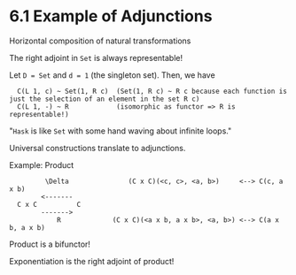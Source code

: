 # 6.1 Example of Adjunctions
Horizontal composition of natural transformations

The right adjoint in `Set` is always representable!

Let `D = Set` and `d = 1` (the singleton set). Then, we have
```
  C(L 1, c) ~ Set(1, R c)  (Set(1, R c) ~ R c because each function is just the selection of an element in the set R c)
  C(L 1, -) ~ R            (isomorphic as functor => R is representable!)
```

"`Hask` is like `Set` with some hand waving about infinite loops."

Universal constructions translate to adjunctions.

Example: Product
```
         \Delta               (C x C)(<c, c>, <a, b>)     <--> C(c, a x b)
        <-------
  C x C          C
        ------->
            R             (C x C)(<a x b, a x b>, <a, b>) <--> C(a x b, a x b)
```

Product is a bifunctor!

Exponentiation is the right adjoint of product!
